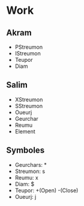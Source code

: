 # Work
## Akram
* PStreumon
* IStreumon
* Teupor
* Diam
## Salim
* XStreumon
* SStreumon
* Oueurj
* Geurchar
* Reumu
* Element
## Symboles
* Geurchars: *
* Streumon: s
* Reumu: x
* Diam: $
* Teupor: +(Open) -(Close)
* Oueurj: j
